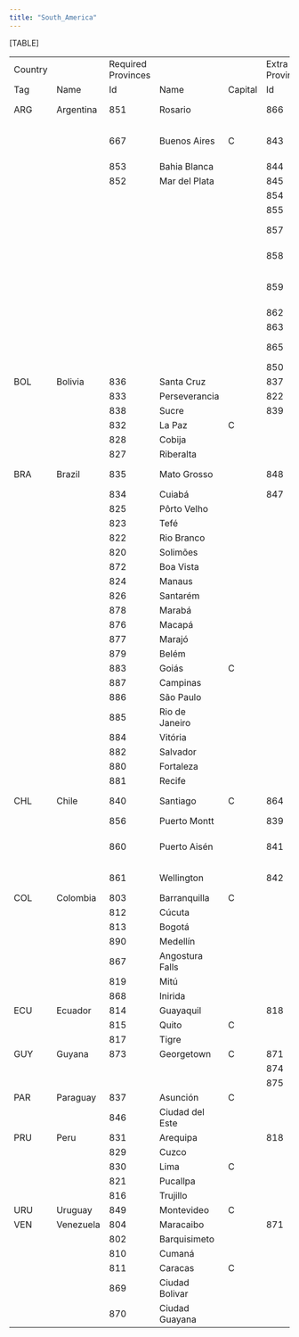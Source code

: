 ```yaml
---
title: "South_America"
---
```


[TABLE]

  

|         |           |                    |                 |         |                 |                            |
|---------|-----------|--------------------|-----------------|---------|-----------------|----------------------------|
| Country |           | Required Provinces |                 |         | Extra Provinces |                            |
| Tag     | Name      | Id                 | Name            | Capital | Id              | name                       |
| ARG     | Argentina | 851                | Rosario         |         | 866             | Falkland Islands           |
|         |           | 667                | Buenos Aires    | C       | 843             | San Miguel de Tucumán      |
|         |           | 853                | Bahia Blanca    |         | 844             | Corrientes                 |
|         |           | 852                | Mar del Plata   |         | 845             | Córdoba                    |
|         |           |                    |                 |         | 854             | Viedma                     |
|         |           |                    |                 |         | 855             | Neuquén                    |
|         |           |                    |                 |         | 857             | Puerto Madryn              |
|         |           |                    |                 |         | 858             | Comodoro Rivadavia         |
|         |           |                    |                 |         | 859             | San Carlos de Bariloche    |
|         |           |                    |                 |         | 862             | Sarmiento                  |
|         |           |                    |                 |         | 863             | Santa Cruz                 |
|         |           |                    |                 |         | 865             | Tierra del Fuego           |
|         |           |                    |                 |         | 850             | Concordia                  |
| BOL     | Bolivia   | 836                | Santa Cruz      |         | 837             | Asunción                   |
|         |           | 833                | Perseverancia   |         | 822             | Rio Branco                 |
|         |           | 838                | Sucre           |         | 839             | Antofagasta                |
|         |           | 832                | La Paz          | C       |                 |                            |
|         |           | 828                | Cobija          |         |                 |                            |
|         |           | 827                | Riberalta       |         |                 |                            |
| BRA     | Brazil    | 835                | Mato Grosso     |         | 848             | Pôrto Alegre               |
|         |           | 834                | Cuiabá          |         | 847             | Curitiba                   |
|         |           | 825                | Pôrto Velho     |         |                 |                            |
|         |           | 823                | Tefé            |         |                 |                            |
|         |           | 822                | Rio Branco      |         |                 |                            |
|         |           | 820                | Solimões        |         |                 |                            |
|         |           | 872                | Boa Vista       |         |                 |                            |
|         |           | 824                | Manaus          |         |                 |                            |
|         |           | 826                | Santarém        |         |                 |                            |
|         |           | 878                | Marabá          |         |                 |                            |
|         |           | 876                | Macapá          |         |                 |                            |
|         |           | 877                | Marajó          |         |                 |                            |
|         |           | 879                | Belém           |         |                 |                            |
|         |           | 883                | Goiás           | C       |                 |                            |
|         |           | 887                | Campinas        |         |                 |                            |
|         |           | 886                | São Paulo       |         |                 |                            |
|         |           | 885                | Rio de Janeiro  |         |                 |                            |
|         |           | 884                | Vitória         |         |                 |                            |
|         |           | 882                | Salvador        |         |                 |                            |
|         |           | 880                | Fortaleza       |         |                 |                            |
|         |           | 881                | Recife          |         |                 |                            |
| CHL     | Chile     | 840                | Santiago        | C       | 864             | Punta Arenas               |
|         |           | 856                | Puerto Montt    |         | 839             | Antofagasta                |
|         |           | 860                | Puerto Aisén    |         | 841             | Juan Fernández Archipelago |
|         |           | 861                | Wellington      |         | 842             | Isla San Félix             |
| COL     | Colombia  | 803                | Barranquilla    | C       |                 |                            |
|         |           | 812                | Cúcuta          |         |                 |                            |
|         |           | 813                | Bogotá          |         |                 |                            |
|         |           | 890                | Medellín        |         |                 |                            |
|         |           | 867                | Angostura Falls |         |                 |                            |
|         |           | 819                | Mitú            |         |                 |                            |
|         |           | 868                | Inirida         |         |                 |                            |
| ECU     | Ecuador   | 814                | Guayaquil       |         | 818             | Iquitos                    |
|         |           | 815                | Quito           | C       |                 |                            |
|         |           | 817                | Tigre           |         |                 |                            |
| GUY     | Guyana    | 873                | Georgetown      | C       | 871             | Cuyuni                     |
|         |           |                    |                 |         | 874             | Paramaribo                 |
|         |           |                    |                 |         | 875             | Cayenne                    |
| PAR     | Paraguay  | 837                | Asunción        | C       |                 |                            |
|         |           | 846                | Ciudad del Este |         |                 |                            |
| PRU     | Peru      | 831                | Arequipa        |         | 818             | Iquitos                    |
|         |           | 829                | Cuzco           |         |                 |                            |
|         |           | 830                | Lima            | C       |                 |                            |
|         |           | 821                | Pucallpa        |         |                 |                            |
|         |           | 816                | Trujillo        |         |                 |                            |
| URU     | Uruguay   | 849                | Montevideo      | C       |                 |                            |
| VEN     | Venezuela | 804                | Maracaibo       |         | 871             | Cuyuni                     |
|         |           | 802                | Barquisimeto    |         |                 |                            |
|         |           | 810                | Cumaná          |         |                 |                            |
|         |           | 811                | Caracas         | C       |                 |                            |
|         |           | 869                | Ciudad Bolivar  |         |                 |                            |
|         |           | 870                | Ciudad Guayana  |         |                 |                            |
